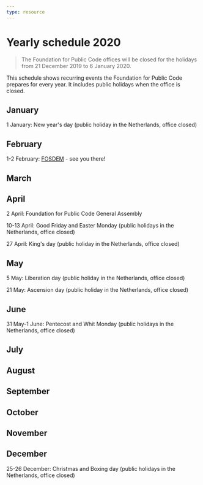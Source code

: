 ```yaml
---
type: resource
---
```


# Yearly schedule 2020

> The Foundation for Public Code offices will be closed for the holidays from 21 December 2019 to 6 January 2020.

This schedule shows recurring events the Foundation for Public Code prepares for every year. It includes public holidays when the office is closed.

## January

1 January: New year's day (public holiday in the Netherlands, office closed)

## February

1-2 February: [FOSDEM](https://fosdem.org/2020/) - see you there!

## March

## April

2 April: Foundation for Public Code General Assembly

10-13 April: Good Friday and Easter Monday (public holidays in the Netherlands, office closed)

27 April: King's day (public holiday in the Netherlands, office closed)

## May

5 May: Liberation day (public holiday in the Netherlands, office closed)

21 May: Ascension day (public holiday in the Netherlands, office closed)

## June

31 May-1 June: Pentecost and Whit Monday (public holidays in the Netherlands, office closed)

## July

## August

## September

## October

## November

## December

25-26 December: Christmas and Boxing day (public holidays in the Netherlands, office closed)
